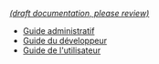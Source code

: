 [_metadata_: remarks]:- "Automatically translated with DeepL. From: /_sidebar.md"

[_(draft documentation, please review)_](/_sidebar.md)

- [Guide administratif](/fr/AdminGuide/)
- [Guide du développeur](/fr/DeveloperGuide/)
- [Guide de l'utilisateur](/fr/UserGuide/)

